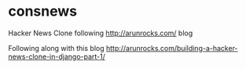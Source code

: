 # consnews
Hacker News Clone following http://arunrocks.com/ blog

Following along with this blog http://arunrocks.com/building-a-hacker-news-clone-in-django-part-1/
